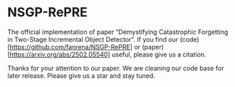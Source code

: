 # NSGP-RePRE
The official implementation of paper “Demystifying Catastrophic Forgetting in Two-Stage Incremental Object Detector”. If you find our (code)[https://github.com/fanrena/NSGP-RePRE] or (paper)[https://arxiv.org/abs/2502.05540] useful, please give us a citation.

Thanks for your attention to our paper. We are cleaning our code base for later release. Please give us a star and stay tuned.

